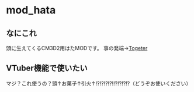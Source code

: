 # mod_hata
## なにこれ
頭に生えてくるCM3D2用はたMODです。
事の発端→[Togeter](https://togetter.com/li/1045388)
## VTuber機能で使いたい
マジ？これ使うの？頭↑お菓子↑引火↑!?!?!?!?!!?!?!?!?（どうぞお使いください）
